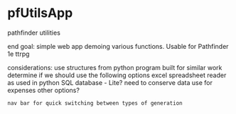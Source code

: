 # pfUtilsApp

pathfinder utilities

end goal: simple web app demoing various functions. Usable for Pathfinder 1e ttrpg

considerations:
use structures from python program built for similar work
determine if we should use the following options
excel spreadsheet reader as used in python
SQL database - Lite? need to conserve data use for expenses
other options?

    nav bar for quick switching between types of generation
